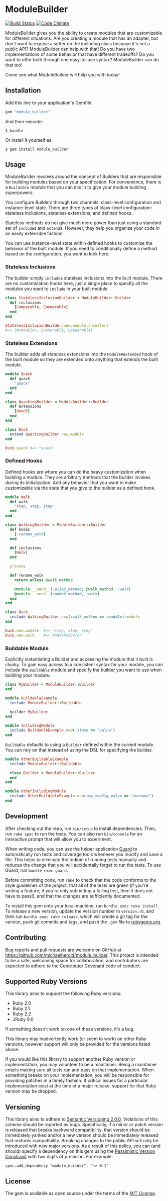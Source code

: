 # ModuleBuilder

[![Build Status](https://travis-ci.org/michaelherold/module_builder.svg)](https://travis-ci.org/michaelherold/module_builder?branch=master)
[![Code Climate](https://codeclimate.com/github/michaelherold/module_builder/badges/gpa.svg)](https://codeclimate.com/github/michaelherold/module_builder)

ModuleBuilder gives you the ability to create modules that are customizable for
different situations. Are you creating a module that has an adapter, but don't
want to expose a setter on the including class because it's not a public API?
ModuleBuilder can help with that! Do you have two implementations of some
behavior that have different tradeoffs? Do you want to offer both through one
easy-to-use syntax? ModuleBuilder can do that too!

Come see what ModuleBuilder will help you with today!

## Installation

Add this line to your application's Gemfile:

```ruby
gem "module_builder"
```

And then execute:

    $ bundle

Or install it yourself as:

    $ gem install module_builder

## Usage

ModuleBuilder revolves around the concept of Builders that are responsible for
building modules based on your specification. For convenience, there is a
`Buildable` module that you can mix in to give your module building
superpowers.

You configure Builders through two channels: class-level configuration and
instance-level state. There are three types of class-level configuration:
stateless inclusions, stateless extensions, and defined hooks.

Stateless methods do not give much more power than just using a standard set of
`include`s and `extend`s. However, they help you organize your code in an
easily extensible fashion.

You can use instance-level state within defined hooks to customize the behavior
of the built module. If you need to conditionally define a method based on the
configuration, you want to look here.

### Stateless Inclusions

The builder simply `include`s stateless inclusions into the built module. There
are no customization hooks here, just a single place to specify all the modules
you want to `include` in your built module.

```ruby
class StatelessInclusionBuilder < ModuleBuilder::Builder
  def inclusions
    [Comparable, Enumerable]
  end
end

StatelessInclusionBuilder.new.module.ancestors
#=> [#<Module>, Enumerable, Comparable]
```

### Stateless Extensions

The builder adds all stateless extensions into the `Module#extended` hook of
the built module so they are extended onto anything that extends the built
module.

```ruby
module Quack
  def quack
    "quack"
  end
end

class QuackingBuilder < ModuleBuilder::Builder
  def extensions
    [Quack]
  end
end

class Duck
  extend QuackingBuilder.new.module
end

Duck.quack #=> "quack"
```

### Defined Hooks

Defined hooks are where you can do the heavy customization when building a
module. They are arbitrary methods that the builder invokes during its
initialization. Add any behavior that you want to make customizable via the
state that you give to the builder as a defined hook.

```ruby
module Walk
  def walk
    "step, step, step"
  end
end

class WalkingBuilder < ModuleBuilder::Builder
  def hooks
    [:rename_walk]
  end

  def inclusions
    [Walk]
  end

  private

  def rename_walk
    return unless @walk_method

    @module.__send__(:alias_method, @walk_method, :walk)
    @module.__send__(:undef_method, :walk)
  end
end

class Duck
  include WalkingBuilder.new(:walk_method => :waddle).module
end

Duck.new.waddle  #=> "step, step, step"
Duck.new.walk    #=> NoMethodError
```

### Buildable Module

Explicitly instantiating a Builder and accessing the module that it built is
clunky. To gain easy access to a consistent syntax for your module, you can
include the `Buildable` module and specify the builder you want to use when
building your module.

```ruby
class MyBuilder < ModuleBuilder::Builder
end

module BuildableExample
  include ModuleBuilder::Buildable

  builder MyBuilder
end

module IncludingModule
  include BuildableExample.new(:state => "value")
end
```

`Buildable` defaults to using a `Builder` defined within the current module.
You can rely on that instead of using the DSL for specifying the builder.

```ruby
module OtherBuildableExample
  include ModuleBuilder::Buildable

  class Builder < ModuleBuilder::Builder
  end
end

module OtherIncludingModule
  include OtherBuildableExample.new(:my_config_value => "awesome")
end
```

## Development

After checking out the repo, run `bin/setup` to install dependencies. Then, run
`rake spec` to run the tests. You can also run `bin/console` for an interactive
prompt that will allow you to experiment.

When writing code, you can use the helper application [Guard][guard] to
automatically run tests and coverage tools whenever you modify and save a file.
This helps to eliminate the tedium of running tests manually and reduces the
change that you will accidentally forget to run the tests. To use Guard, run
`bundle exec guard`.

Before committing code, run `rake` to check that the code conforms to the style
guidelines of the project, that all of the tests are green (if you're writing a
feature; if you're only submitting a failing test, then it does not have to
pass!), and that the changes are sufficiently documented.

To install this gem onto your local machine, run `bundle exec rake install`. To
release a new version, update the version number in `version.rb`, and then run
`bundle exec rake release`, which will create a git tag for the version, push
git commits and tags, and push the `.gem` file to [rubygems.org][rubygems].

[guard]: http://guardgem.org
[rubygems]: https://rubygems.org

## Contributing

Bug reports and pull requests are welcome on GitHub at
https://github.com/michaelherold/module_builder. This project is intended to be
a safe, welcoming space for collaboration, and contributors are expected to
adhere to the [Contributor Covenant][covenant] code of conduct.

[covenant]: http://contributor-covenant.org

## Supported Ruby Versions

This library aims to support the following Ruby versions:

* Ruby 2.0
* Ruby 2.1
* Ruby 2.2
* JRuby 9.0

If something doesn't work on one of these versions, it's a bug.

This library may inadvertently work (or seem to work) on other Ruby versions,
however support will only be provided for the versions listed above.

If you would like this library to support another Ruby version or
implementation, you may volunteer to be a maintainer. Being a maintainer
entails making sure all tests run and pass on that implementation. When
something breaks on your implementation, you will be responsible for providing
patches in a timely fashion. If critical issues for a particular implementation
exist at the time of a major release, support for that Ruby version may be
dropped.

## Versioning

This library aims to adhere to [Semantic Versioning 2.0.0][semver]. Violations
of this scheme should be reported as bugs. Specifically, if a minor or patch
version is released that breaks backward compatibility, that version should be
immediately yanked and/or a new version should be immediately released that
restores compatibility. Breaking changes to the public API will only be
introduced with new major versions. As a result of this policy, you can (and
should) specify a dependency on this gem using the [Pessimistic Version
Constraint][pessimistic] with two digits of precision. For example:

    spec.add_dependency "module_builder", "~> 0.1"

[pessimistic]: http://guides.rubygems.org/patterns/#pessimistic-version-constraint
[semver]: http://semver.org/spec/v2.0.0.html

## License

The gem is available as open source under the terms of the [MIT License][license].

[license]: http://opensource.org/licenses/MIT.
